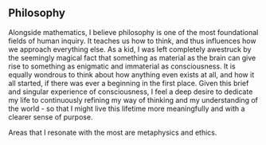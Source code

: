 ## Philosophy

Alongside mathematics, I believe philosophy is one of the most foundational fields of human inquiry. It teaches us how to think, and thus influences how we approach everything else. As a kid, I was left completely awestruck by the seemingly magical fact that something as material as the brain can give rise to something as enigmatic and immaterial as consciousness. It is equally wondrous to think about how anything even exists at all, and how it all started, if there was ever a beginning in the first place. Given this brief and singular experience of consciousness, I feel a deep desire to dedicate my life to continuously refining my way of thinking and my understanding of the world - so that I might live this lifetime more meaningfully and with a clearer sense of purpose.

Areas that I resonate with the most are metaphysics and ethics.
